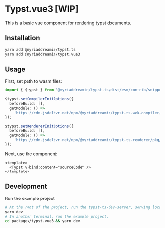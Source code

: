 # Typst.vue3 [WIP]

This is a basic vue component for rendering typst documents.

## Installation

```bash
yarn add @myriaddreamin/typst.ts
yarn add @myriaddreamin/typst.vue3
```

## Usage

First, set path to wasm files:

```ts
import { $typst } from '@myriaddreamin/typst.ts/dist/esm/contrib/snippet.mjs';

$typst.setCompilerInitOptions({
  beforeBuild: [],
  getModule: () =>
    'https://cdn.jsdelivr.net/npm/@myriaddreamin/typst-ts-web-compiler/pkg/typst_ts_web_compiler_bg.wasm',
});

$typst.setRendererInitOptions({
  beforeBuild: [],
  getModule: () =>
    'https://cdn.jsdelivr.net/npm/@myriaddreamin/typst-ts-renderer/pkg/typst_ts_renderer_bg.wasm',
});
```

Next, use the component:

```vue
<template>
  <Typst v-bind:content="sourceCode" />
</template>
```

## Development

Run the example project:

```bash
# At the root of the project, run the typst-ts-dev-server, serving local wasm files.
yarn dev
# In another terminal, run the example project.
cd packages/typst.vue3 && yarn dev
```
